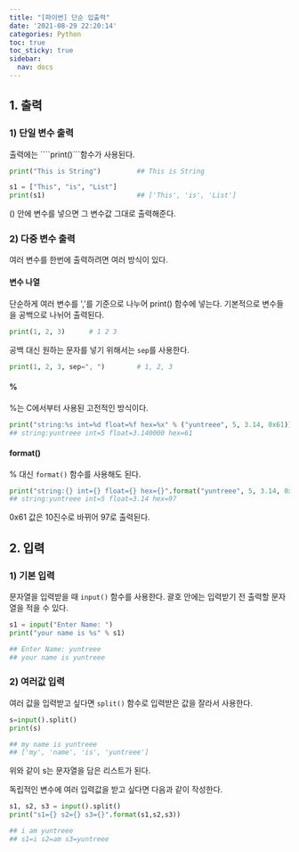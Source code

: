 ```yaml
---
title: "[파이썬] 단순 입출력"
date: '2021-08-29 22:20:14'
categories: Python
toc: true
toc_sticky: true
sidebar:
  nav: docs
---
```

## 1. 출력

### 1) 단일 변수 출력

출력에는 ````print()```함수가 사용된다.

```python
print("This is String")			## This is String

s1 = ["This", "is", "List"]
print(s1)						## ['This', 'is', 'List']
```

() 안에 변수를 넣으면 그 변수값 그대로 출력해준다.



### 2) 다중 변수 출력

여러 변수를 한번에 출력하려면 여러 방식이 있다.

#### 변수 나열

단순하게 여러 변수를 ','를 기준으로 나누어 print() 함수에 넣는다. 기본적으로 변수들을 공백으로 나뉘어 출력된다.

```python
print(1, 2, 3) 		# 1 2 3
```

공백 대신 원하는 문자를 넣기 위해서는 ```sep```를 사용한다.

```python
print(1, 2, 3, sep=", ")		# 1, 2, 3
```



#### %

%는 C에서부터 사용된 고전적인 방식이다.

```python
print("string:%s int=%d float=%f hex=%x" % ("yuntreee", 5, 3.14, 0x61))
## string:yuntreee int=5 float=3.140000 hex=61
```



#### format()

% 대신 ```format()``` 함수를 사용해도 된다.

[format()]: https://yuntreee.github.io/python/Py_format/ 

```python
print("string:{} int={} float={} hex={}".format("yuntreee", 5, 3.14, 0x61))
## string:yuntreee int=5 float=3.14 hex=97
```

0x61 값은 10진수로 바뀌어 97로 출력된다.



## 2. 입력

### 1) 기본 입력

문자열을 입력받을 때 ```input()``` 함수를 사용한다. 괄호 안에는 입력받기 전 출력할 문자열을 적을 수 있다.

```python
s1 = input("Enter Name: ")
print("your name is %s" % s1)

## Enter Name: yuntreee
## your name is yuntreee
```



### 2) 여러값 입력

여러 값을 입력받고 싶다면 ```split()``` 함수로 입력받은 값을 잘라서 사용한다.

```python
s=input().split()
print(s)

## my name is yuntreee
## ['my', 'name', 'is', 'yuntreee']
```

위와 같이 s는 문자열을 담은 리스트가 된다.



독립적인 변수에 여러 입력값을 받고 싶다면 다음과 같이 작성한다.

```python
s1, s2, s3 = input().split()
print("s1={} s2={} s3={}".format(s1,s2,s3))

## i am yuntreee
## s1=i s2=am s3=yuntreee
```



